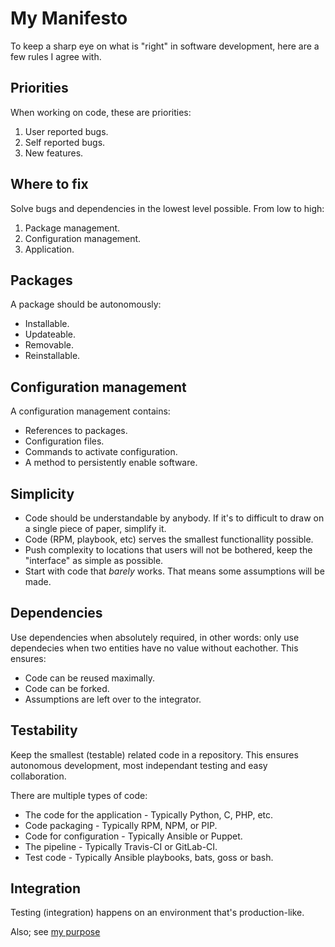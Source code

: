 # My Manifesto

To keep a sharp eye on what is "right" in software development, here are a few rules I agree with.

## Priorities
When working on code, these are priorities:
1. User reported bugs.
2. Self reported bugs.
3. New features.

## Where to fix
Solve bugs and dependencies in the lowest level possible. From low to high:
1. Package management.
2. Configuration management.
3. Application.

## Packages
A package should be autonomously:
- Installable.
- Updateable.
- Removable.
- Reinstallable.

## Configuration management
A configuration management contains:
- References to packages.
- Configuration files.
- Commands to activate configuration.
- A method to persistently enable software.

## Simplicity
- Code should be understandable by anybody. If it's to difficult to draw on a single piece of paper, simplify it.
- Code (RPM, playbook, etc) serves the smallest functionallity possible.
- Push complexity to locations that users will not be bothered, keep the "interface" as simple as possible.
- Start with code that *barely* works. That means some assumptions will be made.

## Dependencies
Use dependencies when absolutely required, in other words: only use dependecies when two entities have no value without eachother. This ensures:
- Code can be reused maximally.
- Code can be forked.
- Assumptions are left over to the integrator.
 
## Testability
Keep the smallest (testable) related code in a repository. This ensures autonomous development, most independant testing and easy collaboration.
 
There are multiple types of code:
- The code for the application - Typically Python, C, PHP, etc.
- Code packaging - Typically RPM, NPM, or PIP.
- Code for configuration - Typically Ansible or Puppet.
- The pipeline - Typically Travis-CI or GitLab-CI.
- Test code - Typically Ansible playbooks, bats, goss or bash.

## Integration
Testing (integration) happens on an environment that's production-like.

Also; see [my purpose](https://github.com/robertdebock/purpose)
